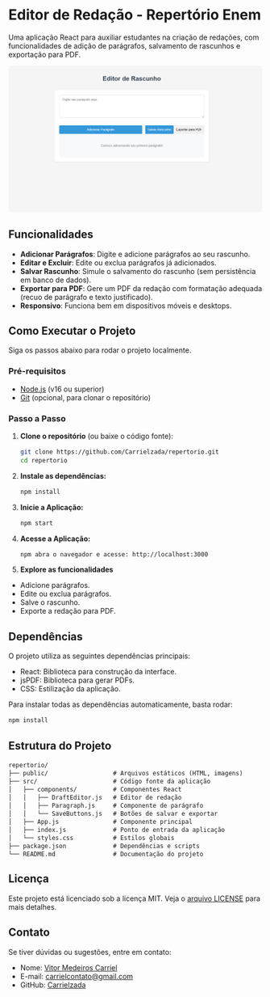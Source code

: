 # Editor de Redação - Repertório Enem

Uma aplicação React para auxiliar estudantes na criação de redações, com funcionalidades de adição de parágrafos, salvamento de rascunhos e exportação para PDF.

![Captura de Tela da Aplicação](public/screenshot.png) <!-- Adicione um print da aplicação aqui -->

## Funcionalidades

- **Adicionar Parágrafos**: Digite e adicione parágrafos ao seu rascunho.
- **Editar e Excluir**: Edite ou exclua parágrafos já adicionados.
- **Salvar Rascunho**: Simule o salvamento do rascunho (sem persistência em banco de dados).
- **Exportar para PDF**: Gere um PDF da redação com formatação adequada (recuo de parágrafo e texto justificado).
- **Responsivo**: Funciona bem em dispositivos móveis e desktops.

## Como Executar o Projeto

Siga os passos abaixo para rodar o projeto localmente.

### Pré-requisitos

- [Node.js](https://nodejs.org/) (v16 ou superior)
- [Git](https://git-scm.com/) (opcional, para clonar o repositório)

### Passo a Passo

1. **Clone o repositório** (ou baixe o código fonte):
   ```bash
   git clone https://github.com/Carrielzada/repertorio.git
   cd repertorio

2. **Instale as dependências:**
     ```bash
     npm install
  
3. **Inicie a Aplicação:**
     ```bash
     npm start
4. **Acesse a Aplicação:**
     ```bash
     npm abra o navegador e acesse: http://localhost:3000

4. **Explore as funcionalidades**
- Adicione parágrafos.
- Edite ou exclua parágrafos.
- Salve o rascunho.
- Exporte a redação para PDF.

## Dependências
O projeto utiliza as seguintes dependências principais:
- React: Biblioteca para construção da interface.
- jsPDF: Biblioteca para gerar PDFs.
- CSS: Estilização da aplicação.

Para instalar todas as dependências automaticamente, basta rodar:
```bash
npm install
```
## Estrutura do Projeto 
```
repertorio/
├── public/                  # Arquivos estáticos (HTML, imagens)
├── src/                     # Código fonte da aplicação
│   ├── components/          # Componentes React
│   │   ├── DraftEditor.js   # Editor de redação
│   │   ├── Paragraph.js     # Componente de parágrafo
│   │   └── SaveButtons.js   # Botões de salvar e exportar
│   ├── App.js               # Componente principal
│   ├── index.js             # Ponto de entrada da aplicação
│   └── styles.css           # Estilos globais
├── package.json             # Dependências e scripts
└── README.md                # Documentação do projeto
```
## Licença
Este projeto está licenciado sob a licença MIT. Veja o [arquivo LICENSE](https://github.com/Carrielzada/repertorio/blob/main/LICENSE) para mais detalhes.

## Contato
Se tiver dúvidas ou sugestões, entre em contato:
- Nome: [Vitor Medeiros Carriel](https://www.linkedin.com/in/vitorcarriel/)
- E-mail: [carrielcontato@gmail.com](mailto:carrielcontato@gmail.com)
- GitHub: [Carrielzada](https://github.com/Carrielzada)
